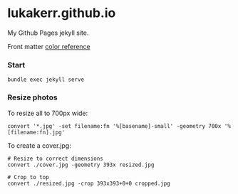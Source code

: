 # lukakerr.github.io

My Github Pages jekyll site.

Front matter [color reference](https://raw.githubusercontent.com/Diastro/github-colors/master/github-colors.json)

### Start

`bundle exec jekyll serve`

### Resize photos

To resize all to 700px wide:

```
convert '*.jpg' -set filename:fn '%[basename]-small' -geometry 700x '%[filename:fn].jpg'
```

To create a cover.jpg:

```
# Resize to correct dimensions
convert ./cover.jpg -geometry 393x resized.jpg

# Crop to top
convert ./resized.jpg -crop 393x393+0+0 cropped.jpg
```
